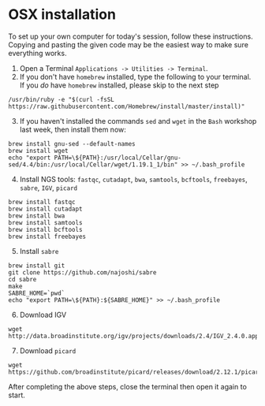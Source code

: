 # OSX installation

To set up your own computer for today's session, follow these instructions.
Copying and pasting the given code may be the easiest way to make sure everything works.

1. Open a Terminal `Applications -> Utilities -> Terminal`.
2. If you don't have `homebrew` installed, type the following to your terminal. If you *do* have `homebrew` installed, please skip to the next step

```
/usr/bin/ruby -e "$(curl -fsSL https://raw.githubusercontent.com/Homebrew/install/master/install)"
```

3. If you haven't installed the commands `sed` and `wget` in the `Bash` workshop last week, then install them now:

```
brew install gnu-sed --default-names
brew install wget
echo "export PATH=\${PATH}:/usr/local/Cellar/gnu-sed/4.4/bin:/usr/local/Cellar/wget/1.19.1_1/bin" >> ~/.bash_profile
```

4. Install NGS tools: `fastqc`, `cutadapt`, `bwa`, `samtools`, `bcftools`, `freebayes`, `sabre`, `IGV`, `picard`

```
brew install fastqc
brew install cutadapt
brew install bwa
brew install samtools
brew install bcftools
brew install freebayes
```

5. Install `sabre`

```
brew install git
git clone https://github.com/najoshi/sabre
cd sabre
make
SABRE_HOME=`pwd`
echo "export PATH=\${PATH}:${SABRE_HOME}" >> ~/.bash_profile
```

6. Download IGV

```
wget http://data.broadinstitute.org/igv/projects/downloads/2.4/IGV_2.4.0.app.zip
```

7. Download `picard`

```
wget https://github.com/broadinstitute/picard/releases/download/2.12.1/picard.jar
```

After completing the above steps, close the terminal then open it again to start.
